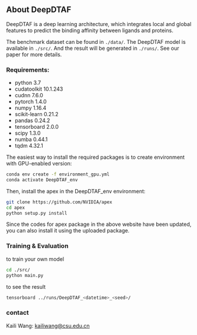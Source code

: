 ## About DeepDTAF

DeepDTAF is a deep learning architecture, which integrates local and global features to predict the binding affinity between ligands and proteins.  

The benchmark dataset can be found in `./data/`. The DeepDTAF model is available in `./src/`. And the result will be generated in `./runs/`. See our paper for more details.

### Requirements:
- python 3.7
- cudatoolkit 10.1.243
- cudnn 7.6.0
- pytorch 1.4.0
- numpy 1.16.4
- scikit-learn 0.21.2
- pandas 0.24.2
- tensorboard 2.0.0
- scipy 1.3.0
- numba 0.44.1
- tqdm 4.32.1

The easiest way to install the required packages is to create environment with GPU-enabled version:
```bash
conda env create -f environment_gpu.yml
conda activate DeepDTAF_env
```

Then, install the apex in the DeepDTAF_env environment:
```bash
git clone https://github.com/NVIDIA/apex
cd apex
python setup.py install
```
Since the codes for apex package in the above website have been updated, you can also install it using the uploaded package.  


### Training & Evaluation

to train your own model
```bash
cd ./src/
python main.py
```
to see the result
```bash
tensorboard ../runs/DeepDTAF_<datetime>_<seed>/
```

### contact
Kaili Wang: kailiwang@csu.edu.cn
